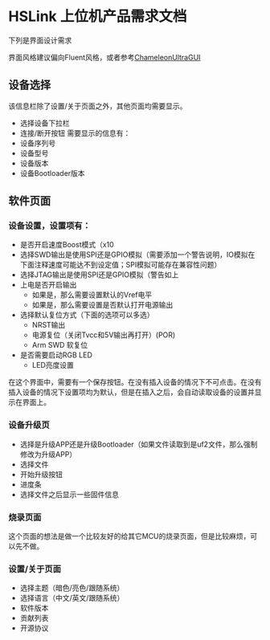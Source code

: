 # HSLink 上位机产品需求文档

下列是界面设计需求

界面风格建议偏向Fluent风格，或者参考[ChameleonUltraGUI](https://github.com/GameTec-live/ChameleonUltraGUI)

## 设备选择

该信息栏除了设置/关于页面之外，其他页面均需要显示。

- 选择设备下拉栏
- 连接/断开按钮
需要显示的信息有：
- 设备序列号
- 设备型号
- 设备版本
- 设备Bootloader版本

## 软件页面

### 设备设置，设置项有：
- 是否开启速度Boost模式（x10
- 选择SWD输出是使用SPI还是GPIO模拟（需要添加一个警告说明，IO模拟在下面注释速度可能达不到设定值；SPI模拟可能存在兼容性问题）
- 选择JTAG输出是使用SPI还是GPIO模拟（警告如上
- 上电是否开启输出
    - 如果是，那么需要设置默认的Vref电平
    - 如果是，那么需要设置是否默认打开电源输出
- 选择默认复位方式（下面的选项可以多选）
    - NRST输出
    - 电源复位（关闭Tvcc和5V输出再打开）(POR)
    - Arm SWD 软复位
- 是否需要启动RGB LED
    - LED亮度设置
    
在这个界面中，需要有一个保存按钮。在没有插入设备的情况下不可点击。在没有插入设备的情况下设置项均为默认，但是在插入之后，会自动读取设备的设置并显示在界面上。

### 设备升级页

- 选择是升级APP还是升级Bootloader（如果文件读取到是uf2文件，那么强制修改为升级APP）
- 选择文件
- 开始升级按钮
- 进度条
- 选择文件之后显示一些固件信息

### 烧录页面

这个页面的想法是做一个比较友好的给其它MCU的烧录页面，但是比较麻烦，可以先不做。

### 设置/关于页面
- 选择主题（暗色/亮色/跟随系统）
- 选择语言（中文/英文/跟随系统）
- 软件版本
- 贡献列表
- 开源协议